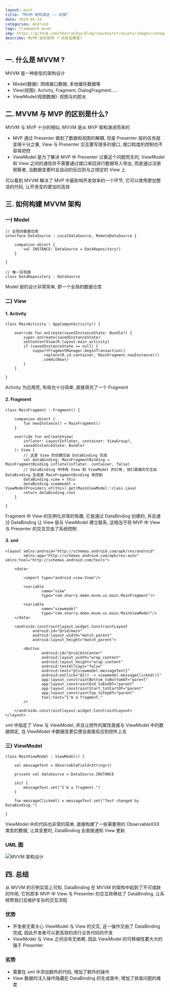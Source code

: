 ```yaml
---
layout: post
title: "MVVM 架构演进 —— 初探"
date: 2019-05-14
categories: Android
tags: framework mvvm
img: https://github.com/SharryChoo/blog/raw/master/assets/images/category_android.jpg
describe: MVVM 如何使用 ? 优势在哪里?
---
```


## 一. 什么是 MVVM ?
MVVM 是一种新型的架构设计
- Model(数据): 网络接口数据, 本地缓存数据等
- View(视图): Activity, Fragment, DialogFragment.....
- ViewModel(视图数据): 视图与的胶水

## 二. MVVM 与 MVP 的区别是什么?
MVVM 与 MVP 十分的相似, MVVM 是从 MVP 架构演进而来的
- MVP 通过 Presenter 做到了数据和视图的解耦, 但是 Presenter 层的任务就变得十分之重, View 与 Presenter 交互要写很多的接口, 接口粒度的控制也不容易把控
- ViewModel 是为了解决 MVP 中 Presenter 过重这个问题而生的, ViewModel 和 View 之间的通信并不需要通过接口来回进行数据导入导出, 而是通过注册观察者, 当数据变更时会自动的反应到与之绑定的 View 上
 
可以看到 MVVM 解决了 MVP 中最影响开发效率的一个环节, 它可以使用更加整洁的代码, 让开发变的更加的高效

## 三. 如何构建 MVVM 架构
### 一) Model
```
// 全局的数据仓库
interface DataSource : LocalDataSource, RemoteDataSource {
    
    companion object {
        val INSTANCE: DataSource = DataRepository()
    }

}

// 唯一实现类
class DataRepository : DataSource
```
Model 层的设计非常简单, 即一个全局的数据仓库

### 二) View
#### 1. Activity
```
class MainActivity : AppCompatActivity() {

    override fun onCreate(savedInstanceState: Bundle?) {
        super.onCreate(savedInstanceState)
        setContentView(R.layout.main_activity)
        if (savedInstanceState == null) {
            supportFragmentManager.beginTransaction()
                .replace(R.id.container, MainFragment.newInstance())
                .commitNow()
        }
    }

}
```
Activity 为应用壳, 布局也十分简单, 直接填充了一个 Fragment

#### 2. Fragment
```
class MainFragment : Fragment() {

    companion object {
        fun newInstance() = MainFragment()
    }

    override fun onCreateView(
        inflater: LayoutInflater, container: ViewGroup?,
        savedInstanceState: Bundle?
    ): View {
        // 这里 View 的创建交由 DataBinding 完成
        val dataBinding: MainFragmentBinding = MainFragmentBinding.inflate(inflater, container, false)
        // DataBinding 中持有 View 和 ViewModel 的引用, 他们直接的交互由 DataBinding 生成类 MainFragmentBinding 来控制
        dataBinding.view = this
        dataBinding.viewmodel = ViewModelProviders.of(this).get(MainViewModel::class.java)
        return dataBinding.root
    }

}
```
Fragment 中 View 的实例化非常的有趣, 它是通过 DataBinding 创建的, 并且通过 DataBinding 让 View 层与 ViewModel 建立联系, 这相当于将 MVP 中 View 与 Presenter 的交互交由了系统控制

#### 3. xml
```
<layout xmlns:android="http://schemas.android.com/apk/res/android"
        xmlns:app="http://schemas.android.com/apk/res-auto" xmlns:tool="http://schemas.android.com/tools">

    <data>

        <import type="android.view.View"/>

        <variable
                name="view"
                type="com.sharry.demo.mvvm.ui.main.MainFragment"/>

        <variable
                name="viewmodel"
                type="com.sharry.demo.mvvm.ui.main.MainViewModel"/>
    </data>

    <androidx.constraintlayout.widget.ConstraintLayout
            android:id="@+id/main"
            android:layout_width="match_parent"
            android:layout_height="match_parent">

        <Button
                android:id="@+id/btnCenter"
                android:layout_width="wrap_content"
                android:layout_height="wrap_content"
                android:textAllCaps="false"
                android:text="@{viewmodel.messageText}"
                android:onClick="@{() -> viewmodel.messageClicked()}"
                app:layout_constraintBottom_toBottomOf="parent"
                app:layout_constraintEnd_toEndOf="parent"
                app:layout_constraintStart_toStartOf="parent"
                app:layout_constraintTop_toTopOf="parent"
                tool:text="I'm a fragment."
        />

    </androidx.constraintlayout.widget.ConstraintLayout>
</layout>
```
xml 中指定了 View 与 ViewModel, 并且让控件的属性直接与 ViewModel 中的数据绑定, 当 ViewModel 中数据变更后便会直接反应到控件上去


### 三) ViewModel
```
class MainViewModel : ViewModel() {

    val messageText = ObservableField<String>()
    
    private val dataSource = DataSource.INSTANCE
     
    init {
        messageText.set("I'm a fragment.")
    }

    fun messageClicked() = messageText.set("Text changed by DataBinding.")

}
```
ViewModel 中的代码也非常的简单, 直接构建了一些需要用的 ObservableXXX 类型的数据, 让其变更时, DataBinding 会直接通知 View 更新

### UML 图
![MVVM 架构设计](https://upload-images.jianshu.io/upload_images/4147272-14cb67f4749918c2.png?imageMogr2/auto-orient/strip%7CimageView2/2/w/1240)

## 四. 总结
从 MVVM 的示例实现上可知, DataBinding 在 MVVM 的架构中起到了不可或缺的作用, 它将原本 MVP 中 View 与 Presenter 的交互转移给了 DataBinding, 让系统帮我们去维护复杂的交互流程

### 优势
- 开发者无需关心 ViewModel 与 View 的交互, 这一操作交由了 DataBinding 完成, 因此开发者可以更高效的进行业务代码的开发
- ViewModel 与 View 之间没有无依赖, 因此 ViewModel 的可移植性要大大的强于 Presenter 

### 劣势
- 需要在 xml 中添加额外的代码, 增加了额外的操作
- View 数据的注入操作隐藏在 DataBinding 的生成类中, 增加了排查问题的难度
